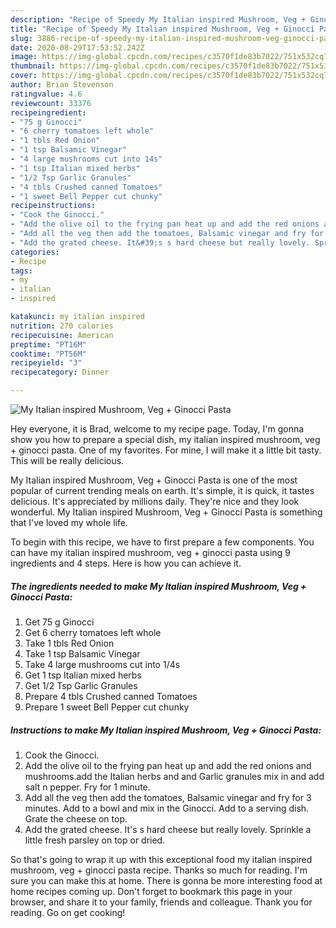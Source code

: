 ```yaml
---
description: "Recipe of Speedy My Italian inspired Mushroom, Veg + Ginocci Pasta"
title: "Recipe of Speedy My Italian inspired Mushroom, Veg + Ginocci Pasta"
slug: 3886-recipe-of-speedy-my-italian-inspired-mushroom-veg-ginocci-pasta
date: 2020-08-29T17:53:52.242Z
image: https://img-global.cpcdn.com/recipes/c3570f1de83b7022/751x532cq70/my-italian-inspired-mushroom-veg-ginocci-pasta-recipe-main-photo.jpg
thumbnail: https://img-global.cpcdn.com/recipes/c3570f1de83b7022/751x532cq70/my-italian-inspired-mushroom-veg-ginocci-pasta-recipe-main-photo.jpg
cover: https://img-global.cpcdn.com/recipes/c3570f1de83b7022/751x532cq70/my-italian-inspired-mushroom-veg-ginocci-pasta-recipe-main-photo.jpg
author: Brian Stevenson
ratingvalue: 4.6
reviewcount: 33376
recipeingredient:
- "75 g Ginocci"
- "6 cherry tomatoes left whole"
- "1 tbls Red Onion"
- "1 tsp Balsamic Vinegar"
- "4 large mushrooms cut into 14s"
- "1 tsp Italian mixed herbs"
- "1/2 Tsp Garlic Granules"
- "4 tbls Crushed canned Tomatoes"
- "1 sweet Bell Pepper cut chunky"
recipeinstructions:
- "Cook the Ginocci."
- "Add the olive oil to the frying pan heat up and add the red onions and mushrooms.add the Italian herbs and and Garlic granules mix in and add salt n pepper. Fry for 1 minute."
- "Add all the veg then add the tomatoes, Balsamic vinegar and fry for 3 minutes. Add to a bowl and mix in the Ginocci. Add to a serving dish. Grate the cheese on top."
- "Add the grated cheese. It&#39;s s hard cheese but really lovely. Sprinkle a little fresh parsley on top or dried."
categories:
- Recipe
tags:
- my
- italian
- inspired

katakunci: my italian inspired 
nutrition: 270 calories
recipecuisine: American
preptime: "PT16M"
cooktime: "PT56M"
recipeyield: "3"
recipecategory: Dinner

---
```



![My Italian inspired Mushroom, Veg + Ginocci Pasta](https://img-global.cpcdn.com/recipes/c3570f1de83b7022/751x532cq70/my-italian-inspired-mushroom-veg-ginocci-pasta-recipe-main-photo.jpg)

Hey everyone, it is Brad, welcome to my recipe page. Today, I'm gonna show you how to prepare a special dish, my italian inspired mushroom, veg + ginocci pasta. One of my favorites. For mine, I will make it a little bit tasty. This will be really delicious.

My Italian inspired Mushroom, Veg + Ginocci Pasta is one of the most popular of current trending meals on earth. It's simple, it is quick, it tastes delicious. It's appreciated by millions daily. They're nice and they look wonderful. My Italian inspired Mushroom, Veg + Ginocci Pasta is something that I've loved my whole life.




To begin with this recipe, we have to first prepare a few components. You can have my italian inspired mushroom, veg + ginocci pasta using 9 ingredients and 4 steps. Here is how you can achieve it.

<!--inarticleads1-->

##### The ingredients needed to make My Italian inspired Mushroom, Veg + Ginocci Pasta:

1. Get 75 g Ginocci
1. Get 6 cherry tomatoes left whole
1. Take 1 tbls Red Onion
1. Take 1 tsp Balsamic Vinegar
1. Take 4 large mushrooms cut into 1/4s
1. Get 1 tsp Italian mixed herbs
1. Get 1/2 Tsp Garlic Granules
1. Prepare 4 tbls Crushed canned Tomatoes
1. Prepare 1 sweet Bell Pepper cut chunky




<!--inarticleads2-->

##### Instructions to make My Italian inspired Mushroom, Veg + Ginocci Pasta:

1. Cook the Ginocci.
1. Add the olive oil to the frying pan heat up and add the red onions and mushrooms.add the Italian herbs and and Garlic granules mix in and add salt n pepper. Fry for 1 minute.
1. Add all the veg then add the tomatoes, Balsamic vinegar and fry for 3 minutes. Add to a bowl and mix in the Ginocci. Add to a serving dish. Grate the cheese on top.
1. Add the grated cheese. It&#39;s s hard cheese but really lovely. Sprinkle a little fresh parsley on top or dried.




So that's going to wrap it up with this exceptional food my italian inspired mushroom, veg + ginocci pasta recipe. Thanks so much for reading. I'm sure you can make this at home. There is gonna be more interesting food at home recipes coming up. Don't forget to bookmark this page in your browser, and share it to your family, friends and colleague. Thank you for reading. Go on get cooking!

